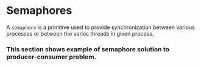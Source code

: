 # Semaphores
A `semaphore` is a primitive used to provide synchronization between various processes or between  the varios threads in given process.
### This section shows example of semaphore solution to producer-consumer problem.
